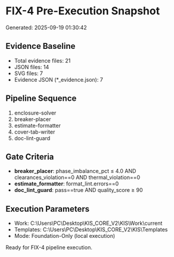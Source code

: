 # FIX-4 Pre-Execution Snapshot
Generated: 2025-09-19 01:30:42

## Evidence Baseline
- Total evidence files: 21
- JSON files: 14
- SVG files: 7
- Evidence JSON (*_evidence.json): 7

## Pipeline Sequence
1. enclosure-solver
2. breaker-placer
3. estimate-formatter
4. cover-tab-writer
5. doc-lint-guard

## Gate Criteria
- **breaker_placer**: phase_imbalance_pct ≤ 4.0 AND clearances_violation==0 AND thermal_violation==0
- **estimate_formatter**: format_lint.errors==0
- **doc_lint_guard**: pass==true AND quality_score ≥ 90

## Execution Parameters
- Work: C:\Users\PC\Desktop\KIS_CORE_V2\KIS\Work\current
- Templates: C:\Users\PC\Desktop\KIS_CORE_V2\KIS\Templates
- Mode: Foundation-Only (local execution)

Ready for FIX-4 pipeline execution.